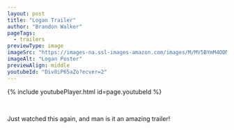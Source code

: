 ```yaml
---
layout: post
title: "Logan Trailer"
author: "Brandon Walker"
pageTags:
  - trailers
previewType: image
imageSrc: "https://images-na.ssl-images-amazon.com/images/M/MV5BYmM4ODMwY2EtMzZhNC00MmUwLTg4ZDAtMTdhNzc4MDVhNTA1XkEyXkFqcGdeQXVyNDg2MjUxNjM@._V1_SY1000_CR0,0,1465,1000_AL_.jpg"
imageAlt: "Logan Poster"
previewAlign: middle
youtubeId: "Div0iP65aZo?ecver=2"
---
```


{% include youtubePlayer.html id=page.youtubeId %}

<br>

Just watched this again, and man is it an amazing trailer!
